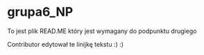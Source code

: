 # grupa6_NP

 To jest plik READ.ME który jest wymagany do podpunktu drugiego

Contributor edytował te linijkę tekstu :)
:)
